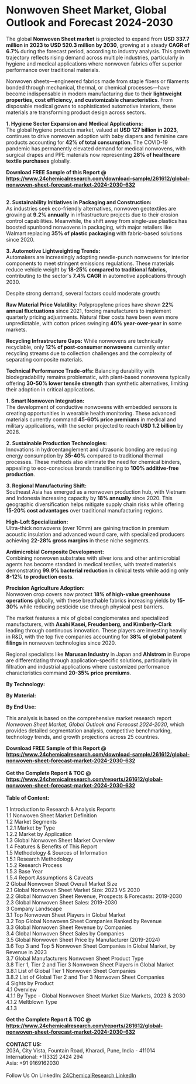 <h1>Nonwoven Sheet Market, Global Outlook and Forecast 2024-2030</h1><p>The global <strong>Nonwoven Sheet market</strong> is projected to expand from <strong>USD 337.7 million in 2023 to USD 520.3 million by 2030</strong>, growing at a steady <strong>CAGR of 6.7%</strong> during the forecast period, according to industry analysis. This growth trajectory reflects rising demand across multiple industries, particularly in hygiene and medical applications where nonwoven fabrics offer superior performance over traditional materials.</p><p>Nonwoven sheets—engineered fabrics made from staple fibers or filaments bonded through mechanical, thermal, or chemical processes—have become indispensable in modern manufacturing due to their <strong>lightweight properties, cost efficiency, and customizable characteristics</strong>. From disposable medical gowns to sophisticated automotive interiors, these materials are transforming product design across sectors.</p><p><strong>1. Hygiene Sector Expansion and Medical Applications:</strong><br>
The global hygiene products market, valued at <strong>USD 127 billion in 2023</strong>, continues to drive nonwoven adoption with baby diapers and feminine care products accounting for <strong>42% of total consumption</strong>. The COVID-19 pandemic has permanently elevated demand for medical nonwovens, with surgical drapes and PPE materials now representing <strong>28% of healthcare textile purchases</strong> globally.</p><div><b>Download FREE Sample of this Report @ 
            <a href="https://www.24chemicalresearch.com/download-sample/261612/global-nonwoven-sheet-forecast-market-2024-2030-632">
            https://www.24chemicalresearch.com/download-sample/261612/global-nonwoven-sheet-forecast-market-2024-2030-632</a></b></div><br><p><strong>2. Sustainability Initiatives in Packaging and Construction:</strong><br>
As industries seek eco-friendly alternatives, nonwoven geotextiles are growing at <strong>9.2% annually</strong> in infrastructure projects due to their erosion control capabilities. Meanwhile, the shift away from single-use plastics has boosted spunbond nonwovens in packaging, with major retailers like Walmart replacing <strong>35% of plastic packaging</strong> with fabric-based solutions since 2020.</p><p><strong>3. Automotive Lightweighting Trends:</strong><br>
Automakers are increasingly adopting needle-punch nonwovens for interior components to meet stringent emissions regulations. These materials reduce vehicle weight by <strong>18-25% compared to traditional fabrics</strong>, contributing to the sector's <strong>7.4% CAGR</strong> in automotive applications through 2030.</p><p>Despite strong demand, several factors could moderate growth:</p><p><strong>Raw Material Price Volatility:</strong> Polypropylene prices have shown <strong>22% annual fluctuations</strong> since 2021, forcing manufacturers to implement quarterly pricing adjustments. Natural fiber costs have been even more unpredictable, with cotton prices swinging <strong>40% year-over-year</strong> in some markets.</p><p><strong>Recycling Infrastructure Gaps:</strong> While nonwovens are technically recyclable, only <strong>12% of post-consumer nonwovens</strong> currently enter recycling streams due to collection challenges and the complexity of separating composite materials.</p><p><strong>Technical Performance Trade-offs:</strong> Balancing durability with biodegradability remains problematic, with plant-based nonwovens typically offering <strong>30-50% lower tensile strength</strong> than synthetic alternatives, limiting their adoption in critical applications.</p><p><strong>1. Smart Nonwoven Integration:</strong><br>
The development of conductive nonwovens with embedded sensors is creating opportunities in wearable health monitoring. These advanced materials currently command <strong>45-60% price premiums</strong> in medical and military applications, with the sector projected to reach <strong>USD 1.2 billion</strong> by 2028.</p><p><strong>2. Sustainable Production Technologies:</strong><br>
Innovations in hydroentanglement and ultrasonic bonding are reducing energy consumption by <strong>35-40%</strong> compared to traditional thermal processes. These methods also eliminate the need for chemical binders, appealing to eco-conscious brands transitioning to <strong>100% additive-free production</strong>.</p><p><strong>3. Regional Manufacturing Shift:</strong><br>
Southeast Asia has emerged as a nonwoven production hub, with Vietnam and Indonesia increasing capacity by <strong>18% annually</strong> since 2020. This geographic diversification helps mitigate supply chain risks while offering <strong>15-20% cost advantages</strong> over traditional manufacturing regions.</p><p><strong>High-Loft Specialization:</strong><br>
    Ultra-thick nonwovens (over 10mm) are gaining traction in premium acoustic insulation and advanced wound care, with specialized producers achieving <strong>22-28% gross margins</strong> in these niche segments.</p><p><strong>Antimicrobial Composite Development:</strong><br>
    Combining nonwoven substrates with silver ions and other antimicrobial agents has become standard in medical textiles, with treated materials demonstrating <strong>99.9% bacterial reduction</strong> in clinical tests while adding only <strong>8-12% to production costs</strong>.</p><p><strong>Precision Agriculture Adoption:</strong><br>
    Nonwoven crop covers now protect <strong>18% of high-value greenhouse operations</strong> globally, with these breathable fabrics increasing yields by <strong>15-30%</strong> while reducing pesticide use through physical pest barriers.</p><p>The market features a mix of global conglomerates and specialized manufacturers, with <strong>Asahi Kasei, Freudenberg, and Kimberly-Clark</strong> leading through continuous innovation. These players are investing heavily in R&amp;D, with the top five companies accounting for <strong>38% of global patent filings</strong> in nonwoven technologies since 2020.</p><p>Regional specialists like <strong>Marusan Industry</strong> in Japan and <strong>Ahlstrom</strong> in Europe are differentiating through application-specific solutions, particularly in filtration and industrial applications where customized performance characteristics command <strong>20-35% price premiums</strong>.</p><p><strong>By Technology:</strong></p><p><strong>By Material:</strong></p><p><strong>By End Use:</strong></p><p>This analysis is based on the comprehensive market research report <em>Nonwoven Sheet Market, Global Outlook and Forecast 2024-2030</em>, which provides detailed segmentation analysis, competitive benchmarking, technology trends, and growth projections across 25 countries.</p><div><b>Download FREE Sample of this Report @ 
            <a href="https://www.24chemicalresearch.com/download-sample/261612/global-nonwoven-sheet-forecast-market-2024-2030-632">
            https://www.24chemicalresearch.com/download-sample/261612/global-nonwoven-sheet-forecast-market-2024-2030-632</a></b></div><br><div><b>Get the Complete Report & TOC @ 
            <a href="https://www.24chemicalresearch.com/reports/261612/global-nonwoven-sheet-forecast-market-2024-2030-632">
            https://www.24chemicalresearch.com/reports/261612/global-nonwoven-sheet-forecast-market-2024-2030-632</a></b></div><br>
            <b>Table of Content:</b><p>1 Introduction to Research & Analysis Reports<br />
    1.1 Nonwoven Sheet Market Definition<br />
    1.2 Market Segments<br />
        1.2.1 Market by Type<br />
        1.2.2 Market by Application<br />
    1.3 Global Nonwoven Sheet Market Overview<br />
    1.4 Features & Benefits of This Report<br />
    1.5 Methodology & Sources of Information<br />
        1.5.1 Research Methodology<br />
        1.5.2 Research Process<br />
        1.5.3 Base Year<br />
        1.5.4 Report Assumptions & Caveats<br />
2 Global Nonwoven Sheet Overall Market Size<br />
    2.1 Global Nonwoven Sheet Market Size: 2023 VS 2030<br />
    2.2 Global Nonwoven Sheet Revenue, Prospects & Forecasts: 2019-2030<br />
    2.3 Global Nonwoven Sheet Sales: 2019-2030<br />
3 Company Landscape<br />
    3.1 Top Nonwoven Sheet Players in Global Market<br />
    3.2 Top Global Nonwoven Sheet Companies Ranked by Revenue<br />
    3.3 Global Nonwoven Sheet Revenue by Companies<br />
    3.4 Global Nonwoven Sheet Sales by Companies<br />
    3.5 Global Nonwoven Sheet Price by Manufacturer (2019-2024)<br />
    3.6 Top 3 and Top 5 Nonwoven Sheet Companies in Global Market, by Revenue in 2023<br />
    3.7 Global Manufacturers Nonwoven Sheet Product Type<br />
    3.8 Tier 1, Tier 2 and Tier 3 Nonwoven Sheet Players in Global Market<br />
        3.8.1 List of Global Tier 1 Nonwoven Sheet Companies<br />
        3.8.2 List of Global Tier 2 and Tier 3 Nonwoven Sheet Companies<br />
4 Sights by Product<br />
    4.1 Overview<br />
        4.1.1 By Type - Global Nonwoven Sheet Market Size Markets, 2023 & 2030<br />
        4.1.2 Meltblown Type<br />
        4.1.3 </p><div><b>Get the Complete Report & TOC @ 
            <a href="https://www.24chemicalresearch.com/reports/261612/global-nonwoven-sheet-forecast-market-2024-2030-632">
            https://www.24chemicalresearch.com/reports/261612/global-nonwoven-sheet-forecast-market-2024-2030-632</a></b></div><br><b>CONTACT US:</b><br>
            203A, City Vista, Fountain Road, Kharadi, Pune, India - 411014<br>
            International: +1(332) 2424 294<br>
            Asia: +91 9169162030 <br><br>
            Follow Us On LinkedIn: <a href="https://www.linkedin.com/company/24chemicalresearch/">24ChemicalResearch LinkedIn</a>